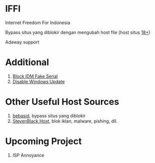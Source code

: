 # IFFI
Internet Freedom For Indonesia

Bypass situs yang diblokir dengan mengubah host file (host situs [18+](https://raw.githubusercontent.com/palmsugar26/IFFI/master/18/host.txt))

Adaway support

# Additional
1. [Block IDM Fake Serial](https://raw.githubusercontent.com/palmsugar26/IFFI/master/BlockIDMFakeSerial/host.txt)
2. [Disable Windows Update](https://raw.githubusercontent.com/palmsugar26/IFFI/master/DisableWinUpdates/host.txt)

# Other Useful Host Sources
1. [bebasid](https://github.com/bebasid/bebasid), bypass situs yang diblokir
2. [StevenBlack Host](https://github.com/StevenBlack/hosts), blok iklan, malware, pishing, dll.

# Upcoming Project
1. ISP Annoyance
